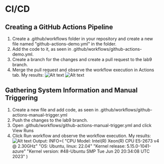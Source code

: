 # CI/CD

## Creating a GitHub Actions Pipeline

1. Create a .github/workflows folder in your repository and create a new file named "github-actions-demo.yml" in the folder.
2. Add the code to it, as seen in .github/workflows/github-actions-demo.yml.
3. Create a branch for the changes and create a pull request to the lab9 branch.
4. Merge the pull request and observe the workflow execution in Actions tab.
   My results:
   ![Alt text](https://i.ibb.co/ZfZkMJ4/cicd1.png)
   ![Alt text](https://i.ibb.co/z2z78d5/cicd2.png)

## Gathering System Information and Manual Triggering

1. Create a new file and add code, as seen in .github/workflows/github-actions-manual-trigger.yml
2. Push the changes to the lab9 branch.
3. Open .github/workflows/github-actions-manual-trigger.yml and click View Runs
4. Click Run workflow and observe the workflow execution.
   My results:
   ![Alt text](https://i.ibb.co/j8srNDj/cicd3.png)
   Output:
   INFO=(
   "CPU Model: Intel(R) Xeon(R) CPU E5-2673 v4 @ 2.30GHz"
   "OS: Ubuntu, linux: 22.04"
   "Kernel release: 5.15.0-1041-azure"
   "Kernel version: #48-Ubuntu SMP Tue Jun 20 20:34:08 UTC 2023"
   )
